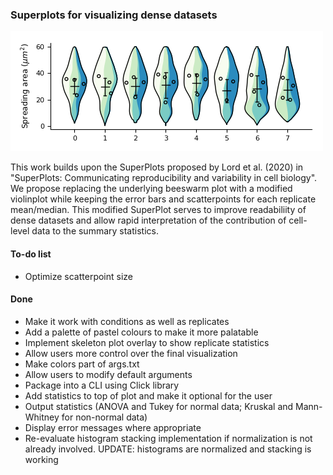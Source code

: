 ### Superplots for visualizing dense datasets ###

![Current exemplary superplot](superplot_v0-7.png "Violin SuperPlot example")

This work builds upon the SuperPlots proposed by Lord et al. (2020) in "SuperPlots: Communicating reproducibility and variability in cell biology". We propose replacing the underlying beeswarm plot with a modified violinplot while keeping the error bars and scatterpoints for each replicate mean/median. This modified SuperPlot serves to improve readabiliity of dense datasets and allow rapid interpretation of the contribution of cell-level data to the summary statistics.

#### To-do list ####
* Optimize scatterpoint size

#### Done ####
* Make it work with conditions as well as replicates
* Add a palette of pastel colours to make it more palatable
* Implement skeleton plot overlay to show replicate statistics
* Allow users more control over the final visualization
* Make colors part of args.txt
* Allow users to modify default arguments
* Package into a CLI using Click library
* Add statistics to top of plot and make it optional for the user
* Output statistics (ANOVA and Tukey for normal data; Kruskal and Mann-Whitney for non-normal data)
* Display error messages where appropriate
* Re-evaluate histogram stacking implementation if normalization is not already involved. UPDATE: histograms are normalized and stacking is working
